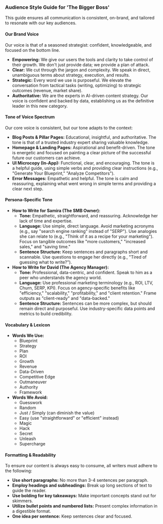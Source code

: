 ### **Audience Style Guide for 'The Bigger Boss'**

This guide ensures all communication is consistent, on-brand, and tailored to resonate with our key audiences.

#### **Our Brand Voice**

Our voice is that of a seasoned strategist: confident, knowledgeable, and focused on the bottom line.

* **Empowering:** We give our users the tools and clarity to take control of their growth. We don't just provide data; we provide a plan of attack.  
* **Clear:** We cut through the jargon and complexity. We speak in direct, unambiguous terms about strategy, execution, and results.  
* **Strategic:** Every word we use is purposeful. We elevate the conversation from tactical tasks (writing, optimizing) to strategic outcomes (revenue, market share).  
* **Authoritative:** We are the experts in AI-driven content strategy. Our voice is confident and backed by data, establishing us as the definitive leader in this new category.

#### **Tone of Voice Spectrum**

Our core voice is consistent, but our tone adapts to the context:

* **Blog Posts & Pillar Pages:** Educational, insightful, and authoritative. The tone is that of a trusted industry expert sharing valuable knowledge.  
* **Homepage & Landing Pages:** Aspirational and benefit-driven. The tone is energetic and focused on painting a clear picture of the successful future our customers can achieve.  
* **UI Microcopy (In-App):** Functional, clear, and encouraging. The tone is a helpful guide, using simple verbs and providing clear instructions (e.g., "Generate Your Blueprint," "Analyze Competitors").  
* **Error Messages:** Empathetic and helpful. The tone is calm and reassuring, explaining what went wrong in simple terms and providing a clear next step.

#### **Persona-Specific Tone**

* **How to Write for Samira (The SMB Owner):**  
  * **Tone:** Empathetic, straightforward, and reassuring. Acknowledge her lack of time and expertise.  
  * **Language:** Use simple, direct language. Avoid marketing acronyms (e.g., say "search engine ranking" instead of "SERP"). Use analogies she can relate to (e.g., "Think of it as a recipe for your marketing"). Focus on tangible outcomes like "more customers," "increased sales," and "saving time."  
  * **Sentence Structure:** Keep sentences and paragraphs short and scannable. Use questions to engage her directly (e.g., "Tired of guessing what to write?").  
* **How to Write for David (The Agency Manager):**  
  * **Tone:** Professional, data-centric, and confident. Speak to him as a peer who understands the agency world.  
  * **Language:** Use professional marketing terminology (e.g., ROI, LTV, Churn, SERP, KPI). Focus on agency-specific benefits like "efficiency," "scalability," "profitability," and "client retention." Frame outputs as "client-ready" and "data-backed."  
  * **Sentence Structure:** Sentences can be more complex, but should remain direct and purposeful. Use industry-specific data points and metrics to build credibility.

#### **Vocabulary & Lexicon**

* **Words We Use:**  
  * Blueprint  
  * Strategy  
  * Plan  
  * ROI  
  * Growth  
  * Revenue  
  * Data-Driven  
  * Competitive Edge  
  * Outmaneuver  
  * Authority  
  * Framework  
* **Words We Avoid:**  
  * Guesswork  
  * Random  
  * Just / Simply (can diminish the value)  
  * Easy (use "straightforward" or "efficient" instead)  
  * Magic  
  * Hack  
  * Secret  
  * Unleash  
  * Supercharge

#### **Formatting & Readability**

To ensure our content is always easy to consume, all writers must adhere to the following:

* **Use short paragraphs:** No more than 3-4 sentences per paragraph.  
* **Employ headings and subheadings:** Break up long sections of text to guide the reader.  
* **Use bolding for key takeaways:** Make important concepts stand out for skimmers.  
* **Utilize bullet points and numbered lists:** Present complex information in a digestible format.  
* **One idea per sentence:** Keep sentences clear and focused.